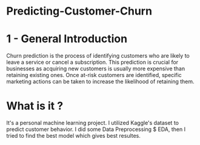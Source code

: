 # Predicting-Customer-Churn

# 1 - General Introduction
Churn prediction is the process of identifying customers who are likely to leave a service or cancel a subscription. This prediction is crucial for businesses as acquiring new customers is usually more expensive than retaining existing ones. Once at-risk customers are identified, specific marketing actions can be taken to increase the likelihood of retaining them.

# What is it ?

It's a personal machine learning project. I utilized Kaggle's dataset to predict customer behavior. I did some Data Preprocessing $ EDA, then I tried to find the best model which gives best resultes.
